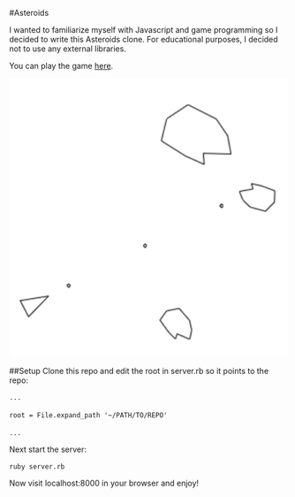 #Asteroids

I wanted to familiarize myself with Javascript and game programming so I decided to write this Asteroids clone. For educational purposes, I decided not to use any external libraries.

You can play the game [here](http://seanirby.github.io/asteroids/index.html).

![Asteroids Screenshot](/images/asteroids_screenshot.png)

##Setup
Clone this repo and edit the root in server.rb so it points to the repo:


	... 

	root = File.expand_path '~/PATH/TO/REPO'

	...


Next start the server:


	ruby server.rb


Now visit localhost:8000 in your browser and enjoy!
